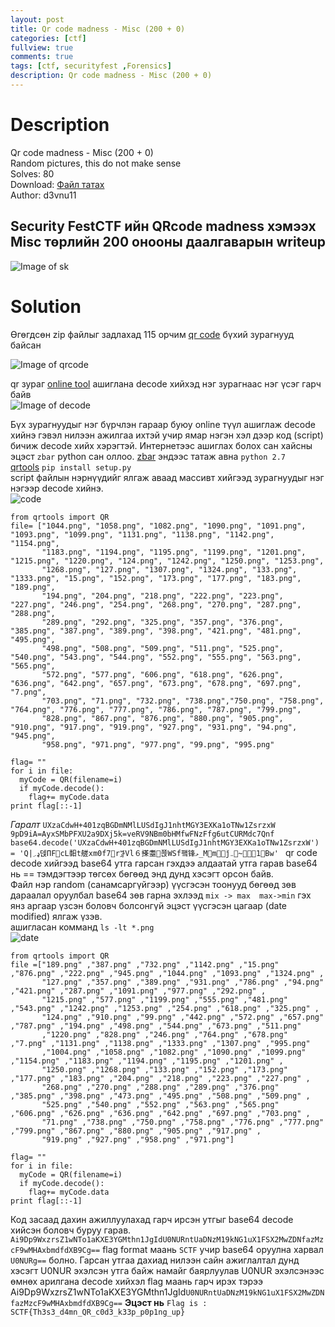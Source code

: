 ```yaml
---
layout: post
title: Qr code madness - Misc (200 + 0)
categories: [ctf]
fullview: true
comments: true
tags: [ctf, securityfest ,Forensics]
description: Qr code madness - Misc (200 + 0)
---
```

**Description**
===
Qr code madness - Misc (200 + 0) <br>
Random pictures, this do not make sense <br>
Solves: 80 <br>
Download: [Файл татах](http://dl.ctf.rocks/qrcodemadness.7z) <br>
Author: d3vnu11 <br>

Security FestCTF  ийн QRcode madness хэмээх Misc төрлийн 200 онооны даалгаварын writeup 
-----
![Image of sk](https://4.bp.blogspot.com/-bTu5S6H8yjg/WTG09USq-mI/AAAAAAAAAKg/-WIODGqMPe8w2BxWABou_rwP4zo43iBWwCLcB/s320/description.PNG)


**Solution**
===
Өгөгдсөн zip файлыг задлахад 115 орчим [qr code]( https://en.wikipedia.org/wiki/QR_code) бүхий зурагнууд байсан 
<br>

![Image of qrcode](https://4.bp.blogspot.com/-gP9Z8ta9nwc/WTG1-OFAohI/AAAAAAAAAKk/VLFP_3Vhq_McqdQFtXCahxVwFygZdtzyACLcB/s1600/qr.png)

qr зураг [online tool](https://webqr.com/) ашиглана decode хийхэд нэг зурагнаас нэг үсэг гарч байв
<br>
![Image of decode](https://1.bp.blogspot.com/-Q2RqT8fPOfQ/WTG2r4zemsI/AAAAAAAAAKo/dTfjojcsPp4rTt-UVx-uAasA1mqBl4QvACLcB/s320/qrdecode.png)

Бүх зурагнуудыг нэг бүрчлэн гараар буюу online түүл ашиглаж  decode  хийнэ гэвэл нилээн ажилгаа ихтэй учир ямар нэгэн хэл дээр код (script)  бичиж decode хийх хэрэгтэй. Интернетээс ашиглах болох сан хайсны эцэст `zbar` python сан оллоо.
[zbar](https://github.com/jacobvalenta/zbar-py27-msi)  эндээс татаж авна `python 2.7` <br>
[qrtools](https://pypi.python.org/pypi/qrtools/0.0.1)
`pip install setup.py` <br>
script файлын нэрнүүдийг ялгаж аваад массивт хийгээд зурагнуудыг нэг нэгээр decode хийнэ. <br>
![code](https://1.bp.blogspot.com/-psxN6Gmsbfs/WTG0G8PTpLI/AAAAAAAAAKU/OtncGb86OO0pO8Qw7r_D4lMdjzmN2OYCwCLcB/s320/date_modified.PNG)
```
from qrtools import QR
file= ["1044.png", "1058.png", "1082.png", "1090.png", "1091.png", "1093.png", "1099.png", "1131.png", "1138.png", "1142.png", "1154.png",
       "1183.png", "1194.png", "1195.png", "1199.png", "1201.png", "1215.png", "1220.png", "124.png", "1242.png", "1250.png", "1253.png",
       "1268.png", "127.png", "1307.png", "1324.png", "133.png", "1333.png", "15.png", "152.png", "173.png", "177.png", "183.png", "189.png",
       "194.png", "204.png", "218.png", "222.png", "223.png", "227.png", "246.png", "254.png", "268.png", "270.png", "287.png", "288.png",
       "289.png", "292.png", "325.png", "357.png", "376.png", "385.png", "387.png", "389.png", "398.png", "421.png", "481.png", "495.png",
       "498.png", "508.png", "509.png", "511.png", "525.png", "540.png", "543.png", "544.png", "552.png", "555.png", "563.png", "565.png",
       "572.png", "577.png", "606.png", "618.png", "626.png", "636.png", "642.png", "657.png", "673.png", "678.png", "697.png", "7.png",
       "703.png", "71.png", "732.png", "738.png","750.png", "758.png", "764.png", "776.png", "777.png", "786.png", "787.png", "799.png",
       "828.png", "867.png", "876.png", "880.png", "905.png", "910.png", "917.png", "919.png", "927.png", "931.png", "94.png", "945.png",
       "958.png", "971.png", "977.png", "99.png", "995.png"

flag= ""
for i in file:
  myCode = QR(filename=i)
  if myCode.decode():
    flag+= myCode.data
print flag[::-1]
```
*Гаралт*
`UXzaCdwH+401zqBGDmNMlLUSdIgJ1nhtMGY3EXKa1oTNw1ZsrzxW`
`9pD9iA=AyxSMbPFXU2a9DXj5k=veRV9NBm0bHMfwFNzFfg6utCURMdc7Qnf`
`base64.decode('UXzaCdwH+401zqBGDmNMlLUSdIgJ1nhtMGY3EXKa1oTNw1ZsrzxW') `
`= 'Q|ډ܇덵ΠFcL䵒t艖xm0f7rꖄ̓Vl６搽耋쬱WSf퍸锋ޅ_Mmǰ܅~1׻Bw' `
qr code decode хийгээд base64 утга гарсан гэхдээ алдаатай утга гарав base64  нь == тэмдэгтээр төгсөх бөгөөд  энд  дунд хэсэгт орсон байв. <br>
Файл нэр random (санамсаргүйгээр) үүсгэсэн тоонууд бөгөөд зөв дараалал оруулбал  base64 зөв гарна эхлээд `mix -> max  max->min` гэх янз аргаар үзсэн боловч болсонгүй эцэст үүсгэсэн цагаар (date modified)  ялгаж үзэв.<br>
ашигласан комманд `ls -lt *.png` <br>
![date](https://3.bp.blogspot.com/-cTFqsshnEq0/WTG88huxgUI/AAAAAAAAALQ/GVrcvWX6b8AVbxVHEI3JOVpndOfZTTfpgCLcB/s1600/date.png)

```
from qrtools import QR
file =["189.png" ,"387.png" ,"732.png" ,"1142.png" ,"15.png" ,"876.png" ,"222.png" ,"945.png" ,"1044.png" ,"1093.png" ,"1324.png" ,
       "127.png" ,"357.png" ,"389.png" ,"931.png" ,"786.png" ,"94.png" ,"421.png" ,"287.png" ,"1091.png" ,"977.png" ,"292.png" ,
       "1215.png" ,"577.png" ,"1199.png" ,"555.png" ,"481.png" ,"543.png" ,"1242.png" ,"1253.png" ,"254.png" ,"618.png" ,"325.png" ,
       "124.png" ,"910.png" ,"99.png" ,"442.png" ,"572.png" ,"657.png" ,"787.png" ,"194.png" ,"498.png" ,"544.png" ,"673.png" ,"511.png"
       ,"1220.png" ,"828.png" ,"246.png" ,"764.png" ,"678.png" ,"7.png" ,"1131.png" ,"1138.png" ,"1333.png" ,"1307.png" ,"995.png"
       ,"1004.png" ,"1058.png" ,"1082.png" ,"1090.png" ,"1099.png" ,"1154.png" ,"1183.png" ,"1194.png" ,"1195.png" ,"1201.png" ,
       "1250.png" ,"1268.png" ,"133.png" ,"152.png" ,"173.png" ,"177.png" ,"183.png" ,"204.png" ,"218.png" ,"223.png" ,"227.png" ,
       "268.png" ,"270.png" ,"288.png" ,"289.png" ,"376.png" ,"385.png" ,"398.png" ,"473.png" ,"495.png" ,"508.png" ,"509.png" ,
       "525.png" ,"540.png" ,"552.png" ,"563.png" ,"565.png" ,"606.png" ,"626.png" ,"636.png" ,"642.png" ,"697.png" ,"703.png" ,
       "71.png" ,"738.png" ,"750.png" ,"758.png" ,"776.png" ,"777.png" ,"799.png" ,"867.png" ,"880.png" ,"905.png" ,"917.png" ,
       "919.png" ,"927.png" ,"958.png" ,"971.png"]

flag= ""
for i in file:
  myCode = QR(filename=i)
  if myCode.decode():
    flag+= myCode.data
print flag[::-1]
```
Код засаад дахин ажиллуулахад гарч ирсэн утгыг base64 decode хийсэн боловч буруу гарав.
`Ai9Dp9WxzrsZ1wNTo1aKXE3YGMthn1JgIdU0NURntUaDNzM19kNG1uX1FSX2MwZDNfazMzcF9wMHAxbmdfdXB9Cg==`
flag format маань `SCTF` учир  base64 оруулна харвал `U0NURg==` болно. Гарсан утгаа дахиад нилээн сайн ажиглалтал дунд хэсэгт U0NUR эхэлсэн утга байж намайг баярлуулав U0NUR эхэлсэнээс өмнөх арилгана decode хийхэл flag маань гарч ирэх тэрээ 
Ai9Dp9WxzrsZ1wNTo1aKXE3YGMthn1JgId`U0NURntUaDNzM19kNG1uX1FSX2MwZDNfazMzcF9wMHAxbmdfdXB9Cg==`
**Эцэст нь**
`Flag is : SCTF{Th3s3_d4mn_QR_c0d3_k33p_p0p1ng_up}`
